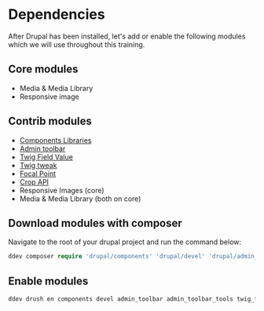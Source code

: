 # Dependencies

After Drupal has been installed, let's add or enable the following modules which we will use throughout this training.

## Core modules

* Media & Media Library
* Responsive image

## Contrib modules

* [Components Libraries](https://www.drupal.org/project/components)
* [Admin toolbar](https://www.drupal.org/project/admin_toolbar)
* [Twig Field Value](https://www.drupal.org/project/twig_field_value)
* [Twig tweak](https://www.drupal.org/project/twig_tweak)
* [Focal Point](https://www.drupal.org/project/focal_point)
* [Crop API](https://www.drupal.org/project/crop)
* Responsive Images (core)
* Media & Media Library (both on core)

## Download modules with composer

Navigate to the root of your drupal project and run the command below:

```php
ddev composer require 'drupal/components' 'drupal/devel' 'drupal/admin_toolbar' 'drupal/twig_field_value' 'drupal/twig_tweak' 'drupal/focal_point' 'drupal/crop
```

## Enable modules

```php
ddev drush en components devel admin_toolbar admin_toolbar_tools twig_field_value twig_tweak focal_point crop
```
